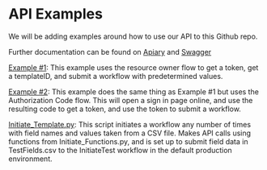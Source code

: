 # API Examples

We will be adding examples around how to use our API to this Github repo.

Further documentation can be found on [Apiary](http://docs.thinksmart1.apiary.io/) and [Swagger](https://demo.tap.thinksmart.com/prod/api/swagger/ui/index)

[Example #1](https://github.com/ThinkSmart/API_Examples/blob/master/Example1.py): This example uses the resource owner flow to get a token, get a templateID, and submit a workflow with predetermined values.

[Example #2](https://github.com/ThinkSmart/API_Examples/blob/master/Example2.py): This example does the same thing as Example #1 but uses the Authorization Code flow. This will open a sign in page online, and use the resulting code to get a token, and use the token to submit a workflow.

[Initiate_Template.py](https://github.com/ThinkSmart/API_Examples/blob/master/Initiate_Template.py): This script initiates a workflow any number of times with field names and values taken from a CSV file. Makes API calls using functions from Initiate_Functions.py, and is set up to submit field data in TestFields.csv to the InitiateTest workflow in the default production environment.
